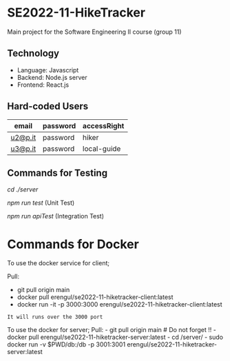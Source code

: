 # SE2022-11-HikeTracker
Main project for the Software Engineering II course (group 11)

## Technology
- Language: Javascript
- Backend: Node.js server
- Frontend: React.js

## Hard-coded Users
| email | password | accessRight |
|-------|----------| ----------- |
| u2@p.it | password | hiker |
| u3@p.it | password | local-guide |

## Commands for Testing
_cd ./server_ 

_npm run test_ (Unit Test) 

_npm run apiTest_ (Integration Test)


# Commands for Docker

To use the docker service for client;


Pull:
   - git pull origin main 
   - docker pull erengul/se2022-11-hiketracker-client:latest
   - docker run -it -p 3000:3000 erengul/se2022-11-hiketracker-client:latest
    
    It will runs over the 3000 port


To use the docker for server;
Pull:
    - git pull origin main # Do not forget !!
    - docker pull erengul/se2022-11-hiketracker-server:latest
    - cd /server/
    - sudo docker run -v $PWD/db:/db -p 3001:3001 erengul/se2022-11-hiketracker-server:latest
